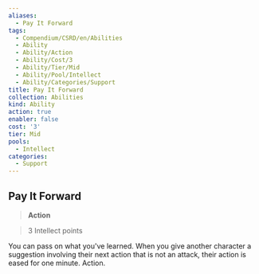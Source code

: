 ```yaml
---
aliases:
  - Pay It Forward
tags:
  - Compendium/CSRD/en/Abilities
  - Ability
  - Ability/Action
  - Ability/Cost/3
  - Ability/Tier/Mid
  - Ability/Pool/Intellect
  - Ability/Categories/Support
title: Pay It Forward
collection: Abilities
kind: Ability
action: true
enabler: false
cost: '3'
tier: Mid
pools:
  - Intellect
categories:
  - Support
---
```

## Pay It Forward    
>**Action**    
>3 Intellect points  
    
You can pass on what you've learned. When you give another character a suggestion involving their next action that is not an attack, their action is eased for one minute. Action.
